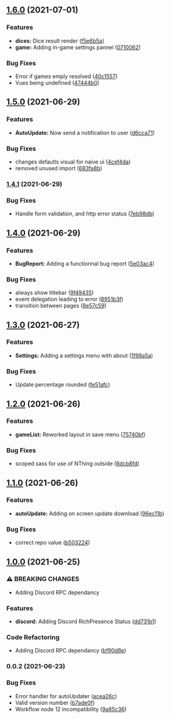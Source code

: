 ## [1.6.0](https://github.com/HexaRolls/HexaDices/compare/v1.5.0...v1.6.0) (2021-07-01)


### Features

* **dices:** Dice result render ([f5e6b5a](https://github.com/HexaRolls/HexaDices/commit/f5e6b5a2e631326ea4cc1fcc2bf140797eb98883))
* **game:** Adding in-game settings pannel ([0710062](https://github.com/HexaRolls/HexaDices/commit/0710062928914e82ed88f34a3340f913771e6328))


### Bug Fixes

* Error if games emply resolved ([40c1557](https://github.com/HexaRolls/HexaDices/commit/40c1557bdcbc37ea19333acc2c503b77ee0cf8ca))
* Vues being undefined ([47444b0](https://github.com/HexaRolls/HexaDices/commit/47444b0f2129f7d4e323f15068b1798499a66310))

## [1.5.0](https://github.com/HexaRolls/HexaDices/compare/v1.4.1...v1.5.0) (2021-06-29)


### Features

* **AutoUpdate:** Now send a notification to user ([d6cca71](https://github.com/HexaRolls/HexaDices/commit/d6cca71f2de070203018e7b029c7bc2840ed815f))


### Bug Fixes

* changes defaults visual for naive ui ([4cef4da](https://github.com/HexaRolls/HexaDices/commit/4cef4dabb661200e79fd7de00c9dcf1b692d5ec7))
* removed unused import ([683fa8b](https://github.com/HexaRolls/HexaDices/commit/683fa8b0947d4a41d3ad57500fe6d414dda6daa8))

### [1.4.1](https://github.com/HexaRolls/HexaDices/compare/v1.4.0...v1.4.1) (2021-06-29)


### Bug Fixes

* Handle form validation, and http error status ([7eb98db](https://github.com/HexaRolls/HexaDices/commit/7eb98dba1b7f9711ff47e3212a18cc35edb28dd5))

## [1.4.0](https://github.com/HexaRolls/HexaDices/compare/v1.3.0...v1.4.0) (2021-06-29)


### Features

* **BugReport:** Adding a functionnal bug report ([5e03ac4](https://github.com/HexaRolls/HexaDices/commit/5e03ac448236844a2daec22387baaed85b695a57))


### Bug Fixes

* always show titlebar ([9f49435](https://github.com/HexaRolls/HexaDices/commit/9f4943564c83dda526fdf1357980dedff874b267))
* event delegation leading to error ([8951b3f](https://github.com/HexaRolls/HexaDices/commit/8951b3f4063b16e120ae16c9bf6c470416b5ca53))
* transition between pages ([8e57c59](https://github.com/HexaRolls/HexaDices/commit/8e57c5992fbf392a1fdf39d5be52340f1c4f39d0))

## [1.3.0](https://github.com/HexaRolls/HexaDices/compare/v1.2.0...v1.3.0) (2021-06-27)


### Features

* **Settings:** Adding a settings menu with about ([1f98a5a](https://github.com/HexaRolls/HexaDices/commit/1f98a5a48dbee51da2187e77394d528e6f902485))


### Bug Fixes

* Update percentage rounded ([fe51afc](https://github.com/HexaRolls/HexaDices/commit/fe51afcf38a1c163b33c2b60d31301bb59f5331f))

## [1.2.0](https://github.com/HexaRolls/HexaDices/compare/v1.1.0...v1.2.0) (2021-06-26)


### Features

* **gameList:** Reworked layout in save menu ([75740bf](https://github.com/HexaRolls/HexaDices/commit/75740bfc8905b37e2d4fafa598a780f4b26e2066))


### Bug Fixes

* scoped sass for use of NThing outside ([6dcb8fd](https://github.com/HexaRolls/HexaDices/commit/6dcb8fda14d50e8ecd6d8e5294204c1a341b4310))

## [1.1.0](https://github.com/HexaRolls/HexaDices/compare/v1.0.0...v1.1.0) (2021-06-26)


### Features

* **autoUpdate:** Adding on screen update download ([96ec11b](https://github.com/HexaRolls/HexaDices/commit/96ec11b550da12b05e25793707a0e7e4d9bedaed))


### Bug Fixes

* correct repo value ([b503224](https://github.com/HexaRolls/HexaDices/commit/b503224be87b985ada48564a505d6528c2f4728f))

## [1.0.0](https://github.com/HexaRolls/HexaDices/compare/v0.0.2...v1.0.0) (2021-06-25)


### ⚠ BREAKING CHANGES

* Adding Discord RPC dependancy

### Features

* **discord:** Adding Discord RichPresence Status ([dd731b1](https://github.com/HexaRolls/HexaDices/commit/dd731b10d344fd116884e363cd9098e43acbc989))


### Code Refactoring

* Adding Discord RPC dependancy ([bf90d8e](https://github.com/HexaRolls/HexaDices/commit/bf90d8e8c721f8f732e9e4e2685dea6359278054))

### 0.0.2 (2021-06-23)


### Bug Fixes

* Error handler for autoUpdater ([acea26c](https://github.com/HexaRolls/HexaDices/commit/acea26cca8bd890198e8da553393a95c31a45059))
* Valid version number ([b7ade0f](https://github.com/HexaRolls/HexaDices/commit/b7ade0f0208bf535f2a5f7435d8e850c9c7bd393))
* Workflow node 12 incompatibility ([9a85c36](https://github.com/HexaRolls/HexaDices/commit/9a85c3681168df3d4ca95fe39b6761d3669b94e3))

